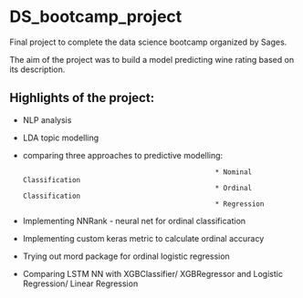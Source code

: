 # DS_bootcamp_project
Final project to complete the data science bootcamp organized by Sages.



The aim of the project was to build a model predicting wine rating based on its description.



## Highlights of the project:
* NLP analysis
* LDA topic modelling
* comparing three approaches to predictive modelling: 

                                                     * Nominal Classification
                                                     * Ordinal Classification
                                                     * Regression
                                                     
* Implementing NNRank - neural net for ordinal classification
* Implementing custom keras metric to calculate ordinal accuracy
* Trying out mord package for ordinal logistic regression                                                    
* Comparing LSTM NN with XGBClassifier/ XGBRegressor and Logistic Regression/ Linear Regression

